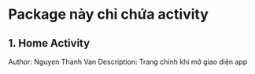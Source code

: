 # Package này chỉ chứa activity

## 1. Home Activity

Author: Nguyen Thanh Van
Description: Trang chính khi mở giao diện app
